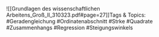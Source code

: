 
![[Grundlagen des wissenschaftlichen Arbeitens_Groß_II_310323.pdf#page=27]]Tags & Topics:
   #Geradengleichung
   #Ordinatenabschnitt
   #Strke
   #Quadrate
   #Zusammenhangs
   #Regression
   #Steigungswinkels